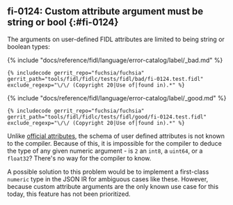 ## fi-0124: Custom attribute argument must be string or bool {:#fi-0124}

The arguments on user-defined FIDL attributes are limited to being string or
boolean types:

{% include "docs/reference/fidl/language/error-catalog/label/_bad.md" %}

```fidl
{% includecode gerrit_repo="fuchsia/fuchsia" gerrit_path="tools/fidl/fidlc/tests/fidl/bad/fi-0124.test.fidl" exclude_regexp="\/\/ (Copyright 20|Use of|found in).*" %}
```

{% include "docs/reference/fidl/language/error-catalog/label/_good.md" %}

```fidl
{% includecode gerrit_repo="fuchsia/fuchsia" gerrit_path="tools/fidl/fidlc/tests/fidl/good/fi-0124.test.fidl" exclude_regexp="\/\/ (Copyright 20|Use of|found in).*" %}
```

Unlike [official attributes][docs-fidl-attributes], the schema of user defined
attributes is not known to the compiler. Because of this, it is impossible for
the compiler to deduce the type of any given numeric argument - is `2` an
`int8`, a `uint64`, or a `float32`? There's no way for the compiler to know.

A possible solution to this problem would be to implement a first-class
`numeric` type in the JSON IR for ambiguous cases like these. However, because
custom attribute arguments are the only known use case for this today, this
feature has not been prioritized.

[docs-fidl-attributes]: /docs/reference/fidl/language/attributes.md

